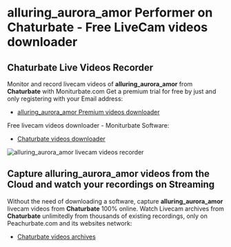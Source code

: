 # alluring_aurora_amor Performer on Chaturbate - Free LiveCam videos downloader

## Chaturbate Live Videos Recorder

Monitor and record livecam videos of **alluring_aurora_amor** from **Chaturbate** with Moniturbate.com
Get a premium trial for free by just and only registering with your Email address:
* [alluring_aurora_amor Premium videos downloader](https://moniturbate.com/request-demo-licence-key.html)

Free livecam videos downloader - Moniturbate Software:
* [Chaturbate videos downloader](https://moniturbate.com/moniturbate-download-software.html)

![alluring_aurora_amor livecam videos recorder](https://peachurnet.com/templates/moniturbate-software.png)


## Capture alluring_aurora_amor videos from the Cloud and watch your recordings on Streaming

Without the need of downloading a software, capture **alluring_aurora_amor** livecam videos from **Chaturbate** 100% online.
Watch Livecam archives from **Chaturbate** unlimitedly from thousands of existing recordings, only on Peachurbate.com and its websites network:
* [Chaturbate videos archives](https://peachurnet.com/)